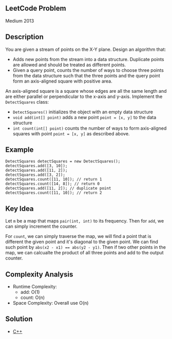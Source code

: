## LeetCode Problem
Medium 2013

## Description
You are given a stream of points on the X-Y plane. Design an algorithm that:
- Adds new points from the stream into a data structure. Duplicate points are allowed and should be treated as different points.
- Given a query point, counts the number of ways to choose three points from the data structure such that the three points and the  query point form an axis-aligned square with positive area.

An axis-aligned square is a square whose edges are all the same length and are either parallel or perpendicular to the x-axis and y-axis. Implement the `DetectSquares` class:
- `DetectSquares()` initializes the object with an empty data structure
- `void add(int[] point)` adds a new point `point = [x, y]` to the data structure
- `int count(int[] point)` counts the number of ways to form axis-aligned squares with point `point = [x, y]` as described above.

## Example
```
DetectSquares detectSquares = new DetectSquares();
detectSquares.add([3, 10]);
detectSquares.add([11, 2]);
detectSquares.add([3, 2]);
detectSquares.count([11, 10]); // return 1
detectSquares.count([14, 8]); // return 0
detectSquares.add([11, 2]); // duplicate point
detectSquares.count([11, 10]); // return 2
```

## Key Idea
Let `m` be a map that maps `pair(int, int)` to its frequency. Then for `add`, we can simply increment the counter.

For `count`, we can simply traverse the map, we will find a point that is different the given point and it's diagonal to the given point. We can find such point by `abs(x2 - x1) == abs(y2 - y1)`. Then if two other points in the map, we can calcualte the product of all three points and add to the output counter.

## Complexity Analysis
- Runtime Complexity:
  - add: O(1)
  - count: O(n)
- Space Complexity: Overall use O(n)

## Solution
- [C++](./solution.cpp)